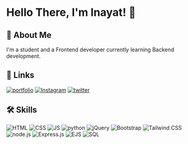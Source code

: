 
# Hello There, I'm Inayat! 👋


## 🚀 About Me
I'm a student and a Frontend developer currently learning Backend development.


## 🔗 Links
[![portfolio](https://img.shields.io/badge/portfolio-000?style=for-the-badge&logo=ko-fi&logoColor=white)](https://magi-tech.netlify.app)
[![Instagram](https://img.shields.io/badge/instagram-d62976?style=for-the-badge&logo=instagram&logoColor=white)](https://instagram.com/inayatbakshi_46)
[![twitter](https://img.shields.io/badge/twitter-1DA1F2?style=for-the-badge&logo=twitter&logoColor=white)](https://twitter.com/inayatbakshi46)


## 🛠 Skills
![HTML](https://img.shields.io/badge/html-f06529?style=for-the-badge&logo=html5&logoColor=white)
![CSS](https://img.shields.io/badge/css-2965f1?style=for-the-badge&logo=css3&logoColor=white)
![JS](https://img.shields.io/badge/javascript-FFFF00?style=for-the-badge&logo=javascript&logoColor=black)
![python](https://img.shields.io/badge/python-eee?style=for-the-badge&logo=python&logoColor=yellow)
![jQuery](https://img.shields.io/badge/jquery-78cff5?style=for-the-badge&logo=jquery&logoColor=black)
![Bootstrap](https://img.shields.io/badge/bootstrap-563d7c?style=for-the-badge&logo=bootstrap&logoColor=white)
![Tailwind CSS](https://img.shields.io/badge/tailwindcss-3490dc?style=for-the-badge&logo=tailwindcss&logoColor=white)
![node.js](https://img.shields.io/badge/node.js-68a063?style=for-the-badge&logo=node.js&logoColor=white)
![Express.js](https://img.shields.io/badge/express.js-eee?style=for-the-badge&logo=express&logoColor=black)
![EJS](https://img.shields.io/badge/ejs-589636?style=for-the-badge&logo=ejs&logoColor=white)
![SQL](https://img.shields.io/badge/mysql-00758F?style=for-the-badge&logo=mysql&logoColor=white)
 
